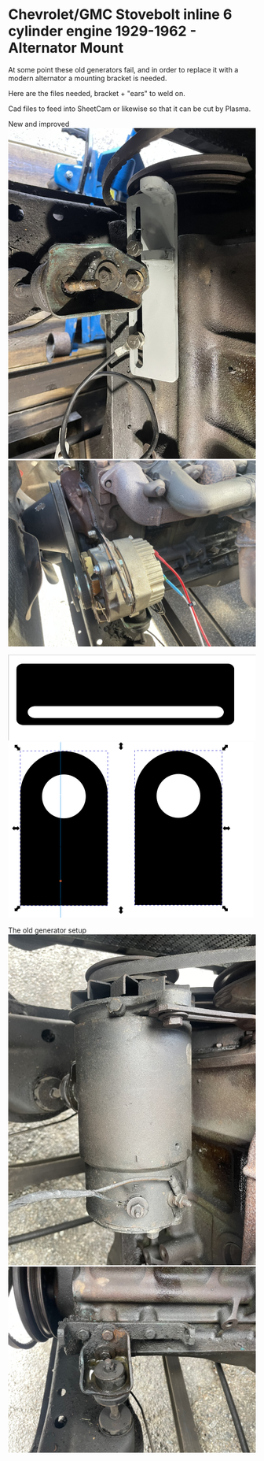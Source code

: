 # Chevrolet/GMC Stovebolt inline 6 cylinder engine 1929-1962 - Alternator Mount

At some point these old generators fail, and in order to replace it with a modern 
alternator a mounting bracket is needed.

Here are the files needed, bracket + "ears" to weld on.

Cad files to feed into SheetCam or likewise so that it can be cut by Plasma.

New and improved
![Plasma](alternator_mount.jpg)
![Plasma](alternator_mounted.jpg)

![Plasma](alternator_bracket.png)
![Plasma](alternator_mounts.png)

The old generator setup
![Plasma](original_generator.jpg)
![Plasma](original_generator_mount.jpg)
